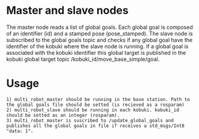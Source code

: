 Master and slave nodes
=====================================================================
The master node reads a list of global goals. Each global goal is composed of an identifier (id) and a stamped pose (pose_stamped). The slave node is subscribed to the global goals topic and checks if any global goal have the identifier of the kobuki where the slave node is running. If a global goal is associated with the kobuki identifier this global target is published in the kobuki global target topic /kobuki_id/move_base_simple/goal.

Usage
=====================================================================
    1) multi_robot_master should be running in the base station. Path to the global goals file should be setted (is recieved as a rosparam)
    2) multi_robot_slave should be running in each kobuki. kobuki_id should be setted as an integer (rosparam).
    3) multi_robot_master is suscribed to /update_global_goals and publishes all the global goals in file if receives a std_msgs/Int8 "data: 1".